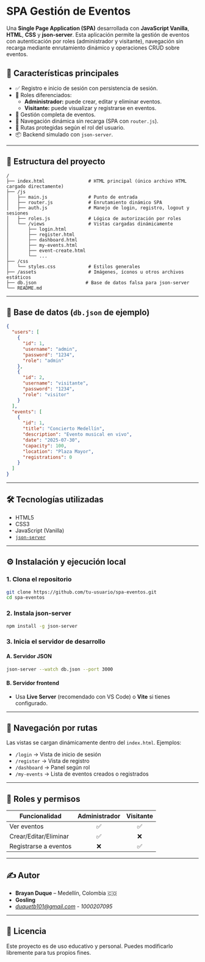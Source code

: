 # SPA Gestión de Eventos

Una **Single Page Application (SPA)** desarrollada con **JavaScript Vanilla**, **HTML**, **CSS** y **json-server**. Esta aplicación permite la gestión de eventos con autenticación por roles (administrador y visitante), navegación sin recarga mediante enrutamiento dinámico y operaciones CRUD sobre eventos.

## 🚀 Características principales

- ✅ Registro e inicio de sesión con persistencia de sesión.
- 🔐 Roles diferenciados:
  - **Administrador:** puede crear, editar y eliminar eventos.
  - **Visitante:** puede visualizar y registrarse en eventos.
- 📆 Gestión completa de eventos.
- 🧭 Navegación dinámica sin recarga (SPA con `router.js`).
- 📁 Rutas protegidas según el rol del usuario.
- 📦 Backend simulado con `json-server`.

---

## 📁 Estructura del proyecto

```
/
├── index.html                # HTML principal (único archivo HTML cargado directamente)
├── /js
│   ├── main.js               # Punto de entrada
│   ├── router.js             # Enrutamiento dinámico SPA
│   ├── auth.js               # Manejo de login, registro, logout y sesiones
│   ├── roles.js              # Lógica de autorización por roles
│   └── /views                # Vistas cargadas dinámicamente
│       ├── login.html
│       ├── register.html
│       ├── dashboard.html
│       ├── my-events.html
│       ├── event-create.html
│       └── ...
├── /css
│   └── styles.css            # Estilos generales
├── /assets                   # Imágenes, íconos u otros archivos estáticos
├── db.json                  # Base de datos falsa para json-server
└── README.md
```

---

## 🧪 Base de datos (`db.json` de ejemplo)

```json
{
  "users": [
    {
      "id": 1,
      "username": "admin",
      "password": "1234",
      "role": "admin"
    },
    {
      "id": 2,
      "username": "visitante",
      "password": "1234",
      "role": "visitor"
    }
  ],
  "events": [
    {
      "id": 1,
      "title": "Concierto Medellín",
      "description": "Evento musical en vivo",
      "date": "2025-07-30",
      "capacity": 100,
      "location": "Plaza Mayor",
      "registrations": 0
    }
  ]
}
```

---

## 🛠️ Tecnologías utilizadas

- HTML5
- CSS3
- JavaScript (Vanilla)
- [`json-server`](https://github.com/typicode/json-server)

---

## ⚙️ Instalación y ejecución local

### 1. Clona el repositorio

```bash
git clone https://github.com/tu-usuario/spa-eventos.git
cd spa-eventos
```

### 2. Instala json-server

```bash
npm install -g json-server
```

### 3. Inicia el servidor de desarrollo

#### A. Servidor JSON

```bash
json-server --watch db.json --port 3000
```

#### B. Servidor frontend

- Usa **Live Server** (recomendado con VS Code) o **Vite** si tienes configurado.

---

## 🧭 Navegación por rutas

Las vistas se cargan dinámicamente dentro del `index.html`. Ejemplos:

- `/login` → Vista de inicio de sesión
- `/register` → Vista de registro
- `/dashboard` → Panel según rol
- `/my-events` → Lista de eventos creados o registrados

---

## 🔐 Roles y permisos

| Funcionalidad         | Administrador | Visitante |
|-----------------------|:-------------:|:---------:|
| Ver eventos           | ✅            | ✅        |
| Crear/Editar/Eliminar | ✅            | ❌        |
| Registrarse a eventos | ❌            | ✅        |

---

## ✍️ Autor

- **Brayan Duque** – Medellín, Colombia 🇨🇴
- **Gosling**
- *duquetb101@gmail.com* - *1000207095*


---

## 📄 Licencia

Este proyecto es de uso educativo y personal. Puedes modificarlo libremente para tus propios fines.
